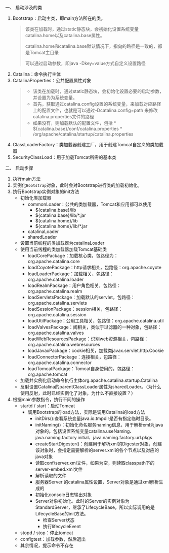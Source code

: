 一、 启动涉及的类

1. Bootstrap：启动主类，即main方法所在的类。
	> 该类在加载时，通过static静态块，会初始化设置系统变量catalina.home以及catalina.base属性。
	> 
	> catalina.home和catalina.base默认情况下，指向的路径是一致的，都是Tomcat主目录
	> 
	> 可以通过启动参数，即java -Dkey=value方式自定义设置路径
2. Catalina：命令执行主体
3. CatalinaProperties：公共配置属性对象
	> * 该类在加载时，通过static静态块，会初始化设置必要的启动参数，并设置为为系统变量。
	> * 首先，获取通过catalina.config设置的系统变量，来加载对应路径上的配置文件，也就是可以通过-Dcatalina.config=path 来修改catalina.properties文件的路径
	> * 如果没有，则加载默认的配置文件，包括
		* ${catalina.base}/conf/catalina.properties
		* /org/apache/catalina/startup/catalina.properties
4. ClassLoaderFactory：类加载器创建工厂，用于创建Tomcat自定义的类加载器
5. SecurityClassLoad：用于加载Tomcat所需的基本类


二、 启动步骤

1. 执行main方法
2. 实例化``Bootstrap``对象，此时会对Bootstrap进行类的加载初始化。
3. 执行Bootstrap实例对象的init方法
	* 初始化类加载器
		* commonLoader：公共的类加载器，Tomcat和应用都可以使用
			* ${catalina.base}/lib
			* ${catalina.base}/lib/*.jar
			* ${catalina.home}/lib
			* ${catalina.home}/lib/*.jar
		* catalinaLoader
		* sharedLoader
	* 设置当前线程的类加载器为catalinaLoader
	* 使用当前线程的类加载器加载Tomcat基础类
		* loadCorePackage：加载核心类，包路径为：org.apache.catalina.core
		* loadCoyotePackage：http请求相关，包路径：org.apache.coyote
		* loadLoaderPackage：加载相关，包路径：org.apache.catalina.loader
		* loadRealmPackage：用户角色相关，包路径：org.apache.catalina.realm
		* loadServletsPackage：加载默认的servlet，包路径：org.apache.catalina.servlets
		* loadSessionPackage：session相关，包路径：org.apache.catalina.session
		* loadUtilPackage：公用工具相关，包路径：org.apache.catalina.util
		* loadValvesPackage：阀相关，类似于过滤器的一种对象，包路径：org.apache.catalina.valves
		* loadWebResourcesPackage：识别web资源相关，包路径：org.apache.catalina.webresources
		* loadJavaxPackage：cookie相关，加载类javax.servlet.http.Cookie
		* loadConnectorPackage：连接相关，包路径：org.apache.catalina.connector
		* loadTomcatPackage：Tomcat自身使用的，包路径：org.apache.tomcat
	* 加载并实例化启动命令执行主体org.apache.catalina.startup.Catalina
	* 反射设置Catalina的parentClassLoader属性为sharedLoader。（为什么使用反射，此时已经实例化了对象，为什么不直接设置？）
4. 根据main参数指令，执行不同的操作
	* startd / start：启动Tomcat
		* 调用Bootstrap的load方法，实际是调用Catalina的load方法
			* initDirs():查看系统变量java.io.tmpdir是否有指定临时目录。
			* initNaming()：初始化命名服务naming信息，用于解析xml为java对象的。包括设置系统变量catalina.useNaming、java.naming.factory.initial、java.naming.factory.url.pkgs
			* createStartDigester()：创建用于解析xml的Digester对象，创建该对象时，会指定需要解析的server.xml的各个节点以及对应的java对象
			* 读取conf/server.xml文件，如果为空，则读取classpath下的server-embed.xml文件
			* 解析读取的文件
			* 服务器Server 的catalina属性设置，Server对象是通过xml解析生成的
			* 初始化console日志输出对象
			* Server对象初始化。此时的Server的实例对象为StandardServer，继承了LifecycleBase，所以实际调用的是LifecycleBase的init方法。
				* 检查Server状态
				* 执行lifecycleEvent
	* stopd / stop：停止tomcat
	* configtest：加载参数，然后退出
	* 其余情况，提示命令不存在